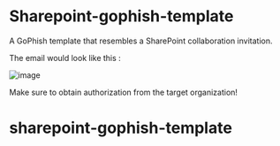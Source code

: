 # Sharepoint-gophish-template
A GoPhish template that resembles a SharePoint collaboration invitation.

The email would look like this : 

![image](https://github.com/user-attachments/assets/3faacd2c-4c65-4fb2-a551-1798caa51402)

Make sure to obtain authorization from the target organization!
# sharepoint-gophish-template
